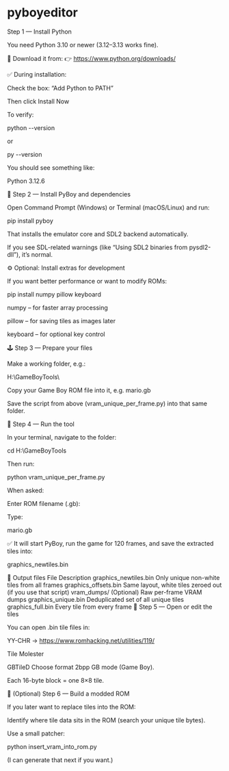 # pyboyeditor

Step 1 — Install Python

You need Python 3.10 or newer (3.12–3.13 works fine).

🔹 Download it from:
👉 https://www.python.org/downloads/

✅ During installation:

Check the box: “Add Python to PATH”

Then click Install Now

To verify:

python --version


or

py --version


You should see something like:

Python 3.12.6

🧰 Step 2 — Install PyBoy and dependencies

Open Command Prompt (Windows) or Terminal (macOS/Linux) and run:

pip install pyboy


That installs the emulator core and SDL2 backend automatically.

If you see SDL-related warnings (like “Using SDL2 binaries from pysdl2-dll”), it’s normal.

⚙️ Optional: Install extras for development

If you want better performance or want to modify ROMs:

pip install numpy pillow keyboard


numpy – for faster array processing

pillow – for saving tiles as images later

keyboard – for optional key control

🕹️ Step 3 — Prepare your files

Make a working folder, e.g.:

H:\GameBoyTools\


Copy your Game Boy ROM file into it, e.g. mario.gb

Save the script from above (vram_unique_per_frame.py) into that same folder.

🧩 Step 4 — Run the tool

In your terminal, navigate to the folder:

cd H:\GameBoyTools


Then run:

python vram_unique_per_frame.py


When asked:

Enter ROM filename (.gb):


Type:

mario.gb


✅ It will start PyBoy, run the game for 120 frames, and save the extracted tiles into:

graphics_newtiles.bin

📂 Output files
File	Description
graphics_newtiles.bin	Only unique non-white tiles from all frames
graphics_offsets.bin	Same layout, white tiles zeroed out (if you use that script)
vram_dumps/	(Optional) Raw per-frame VRAM dumps
graphics_unique.bin	Deduplicated set of all unique tiles
graphics_full.bin	Every tile from every frame
🧠 Step 5 — Open or edit the tiles

You can open .bin tile files in:

YY-CHR → https://www.romhacking.net/utilities/119/

Tile Molester

GBTileD
Choose format 2bpp GB mode (Game Boy).

Each 16-byte block = one 8×8 tile.

🚀 (Optional) Step 6 — Build a modded ROM

If you later want to replace tiles into the ROM:

Identify where tile data sits in the ROM (search your unique tile bytes).

Use a small patcher:

python insert_vram_into_rom.py


(I can generate that next if you want.)

